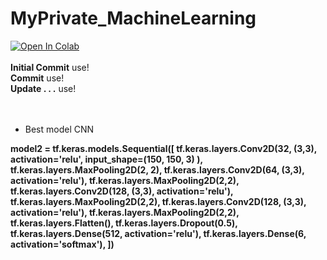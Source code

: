 # MyPrivate_MachineLearning

<a href="https://colab.research.google.com/github/Nub-T/Noob_Computation/blob/main/DeepLearning_Frame_Work_using_Numpy.ipynb" target="_parent"><img src="https://colab.research.google.com/assets/colab-badge.svg" alt="Open In Colab"/></a>
<br>
<br>
<b>Initial Commit</b> use!<br>
<b>Commit</b> use!<br>
<b>Update . . .</b> use!<br>
<br>
<br>
* Best model CNN
<b>
model2 = tf.keras.models.Sequential([ 
    tf.keras.layers.Conv2D(32, (3,3), activation='relu', input_shape=(150, 150, 3) ),
    tf.keras.layers.MaxPooling2D(2, 2), 
    tf.keras.layers.Conv2D(64, (3,3), activation='relu'), 
    tf.keras.layers.MaxPooling2D(2,2),
    tf.keras.layers.Conv2D(128, (3,3), activation='relu'), 
    tf.keras.layers.MaxPooling2D(2,2), 
    tf.keras.layers.Conv2D(128, (3,3), activation='relu'), 
    tf.keras.layers.MaxPooling2D(2,2), 
    tf.keras.layers.Flatten(),
    tf.keras.layers.Dropout(0.5),
    tf.keras.layers.Dense(512, activation='relu'), 
    tf.keras.layers.Dense(6, activation='softmax'),
])
</b>

